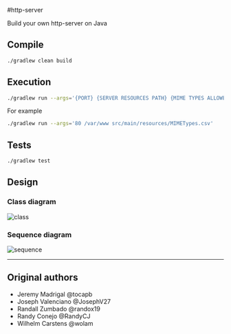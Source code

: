 #http-server

Build your own http-server on Java

## Compile ##

```bash
./gradlew clean build
```

## Execution ##

```bash
./gradlew run --args='{PORT} {SERVER RESOURCES PATH} {MIME TYPES ALLOWED}'
```

For example

```bash
./gradlew run --args='80 /var/www src/main/resources/MIMETypes.csv'
```

## Tests ##

```bash
./gradlew test
```

## Design ##

### Class diagram ###

![class](https://github.com/IC-6821/ic-6821-2021i-p2-uncle-munguia-software-design/blob/master/diagrams/Dise%C3%B1o%20de%20Software%20Proyecto-UML%20clases.png)
### Sequence diagram ###

![sequence](https://github.com/IC-6821/ic-6821-2021i-p2-uncle-munguia-software-design/blob/master/diagrams/Dise%C3%B1o%20de%20Software%20Proyecto-UML%20secuencia.png)


---
## Original authors

- Jeremy Madrigal @tocapb
- Joseph Valenciano @JosephV27
- Randall Zumbado @randox19
- Randy Conejo @RandyCJ
- Wilhelm Carstens @wolam
